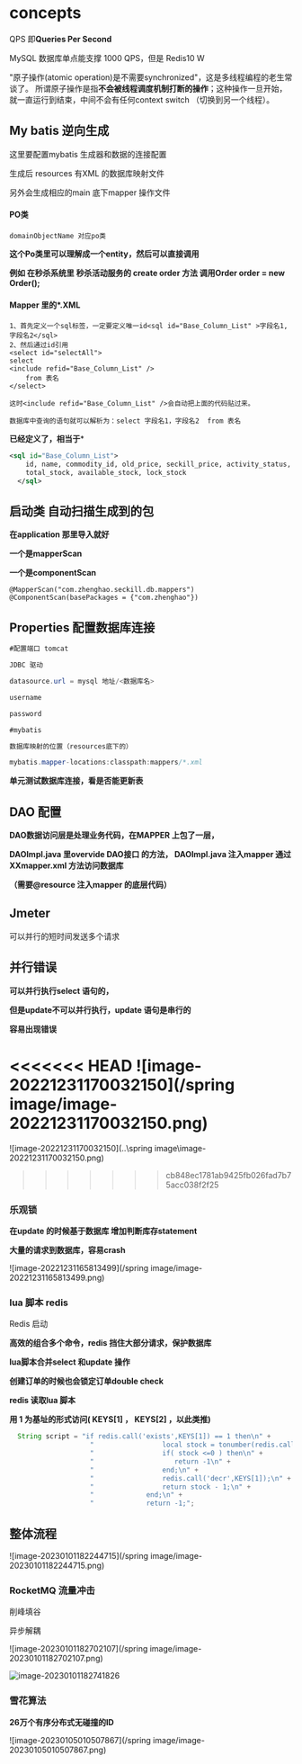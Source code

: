 # concepts

QPS 即**Queries Per Second**

MySQL 数据库单点能支撑 1000 QPS，但是 Redis10 W

"原子操作(atomic operation)是不需要synchronized"，这是多线程编程的老生常谈了。 所谓原子操作是指**不会被线程调度机制打断的操作**；这种操作一旦开始，就一直运行到结束，中间不会有任何context switch （切换到另一个线程）。

## My batis 逆向生成

这里要配置mybatis 生成器和数据的连接配置

生成后 resources 有XML 的数据库映射文件

另外会生成相应的main 底下mapper 操作文件

#### PO类

```
domainObjectName 对应po类
```

**这个Po类里可以理解成一个entity，然后可以直接调用**

**例如 在秒杀系统里 秒杀活动服务的 create order 方法 调用Order order = new Order();** 

#### Mapper 里的*.XML

```
1、首先定义一个sql标签，一定要定义唯一id<sql id="Base_Column_List" >字段名1,字段名2</sql>
2、然后通过id引用
<select id="selectAll">
select
<include refid="Base_Column_List" />
    from 表名
</select>

这时<include refid="Base_Column_List" />会自动把上面的代码贴过来。

数据库中查询的语句就可以解析为：select 字段名1，字段名2  from 表名
```

**已经定义了，相当于***

```xml
<sql id="Base_Column_List">
    id, name, commodity_id, old_price, seckill_price, activity_status, start_time, end_time, 
    total_stock, available_stock, lock_stock
  </sql>
```



## 启动类 自动扫描生成到的包

**在application 那里导入就好**

**一个是mapperScan** 

**一个是componentScan**

```
@MapperScan("com.zhenghao.seckill.db.mappers")
@ComponentScan(basePackages = {"com.zhenghao"})
```

## Properties 配置数据库连接

```java
#配置端口 tomcat

JDBC 驱动

datasource.url = mysql 地址/<数据库名>

username

password

#mybatis 

数据库映射的位置（resources底下的）

mybatis.mapper-locations:classpath:mappers/*.xml


```

**单元测试数据库连接，看是否能更新表**

## DAO 配置

**DAO数据访问层是处理业务代码，在MAPPER 上包了一层，**

**DAOImpl.java 里overvide DAO接口 的方法， DAOImpl.java 注入mapper 通过XXmapper.xml 方法访问数据库**

**（需要@resource 注入mapper 的底层代码）**



## Jmeter

可以并行的短时间发送多个请求

## 并行错误

**可以并行执行select 语句的，**

**但是update不可以并行执行，update 语句是串行的**

**容易出现错误**

<<<<<<< HEAD
![image-20221231170032150](/spring image/image-20221231170032150.png)
=======
![image-20221231170032150](..\spring image\image-20221231170032150.png)
>>>>>>> cb848ec1781ab9425fb026fad7b75acc038f2f25





### 乐观锁

**在update 的时候基于数据库 增加判断库存statement**

**大量的请求到数据库，容易crash**

![image-20221231165813499](/spring image/image-20221231165813499.png)

### **lua 脚本 redis** 

Redis 启动



**高效的组合多个命令，redis 挡住大部分请求，保护数据库**

**lua脚本合并select 和update 操作**

**创建订单的时候也会锁定订单double check**

**redis 读取lua 脚本**

**用 1 为基址的形式访问( KEYS[1] ， KEYS[2] ，以此类推)**

```java
  String script = "if redis.call('exists',KEYS[1]) == 1 then\n" +
                    "                 local stock = tonumber(redis.call('get', KEYS[1]))\n" +
                    "                 if( stock <=0 ) then\n" +
                    "                    return -1\n" +
                    "                 end;\n" +
                    "                 redis.call('decr',KEYS[1]);\n" +
                    "                 return stock - 1;\n" +
                    "             end;\n" +
                    "             return -1;";
```



## 整体流程

![image-20230101182244715](/spring image/image-20230101182244715.png)



### RocketMQ 流量冲击

削峰填谷

异步解耦

![image-20230101182702107](/spring image/image-20230101182702107.png)

![image-20230101182741826](C:\Users\G2945\AppData\Roaming\Typora\typora-user-images\image-20230101182741826.png)

### 雪花算法

**26万个有序分布式无碰撞的ID**





![image-20230105010507867](/spring image/image-20230105010507867.png)
